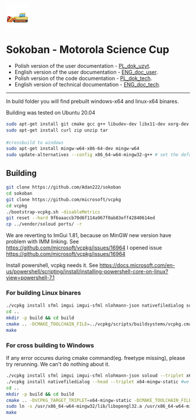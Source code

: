 ![icon](https://github.com/Adan222/sokoban/blob/master/res/graphics/icon1.png "Icon")<br>
# Sokoban - Motorola Science Cup

- Polish version of the user documentation - [PL_dok_uzyt](./docs/PL_dok_uzyt.md).
- English version of the user documentation - [ENG_doc_user](./docs/ENG_doc_user.md).
- Polish version of the code documentation - [PL_dok_tech](./docs/PL_dok_tech.md).
- English version of technical documentation - [ENG_doc_tech](./docs/ENG_doc_tech.md).

***

In build folder you will find prebuilt windows-x64 and linux-x64 binares.

Building was tested on Ubuntu 20.04 
```sh
sudo apt-get install git cmake gcc g++ libudev-dev libx11-dev xorg-dev freeglut3-dev
sudo apt-get install curl zip unzip tar

#crossbuild to windows
sudo apt-get install mingw-w64-x86-64-dev mingw-w64
sudo update-alternatives --config x86_64-w64-mingw32-g++ # set the default mingw32 g++ compiler option to posix.


```


## Building
```sh
git clone https://github.com/Adan222/sokoban
cd sokoban
git clone https://github.com/microsoft/vcpkg
cd vcpkg
./bootstrap-vcpkg.sh -disableMetrics
git reset --hard 9f6aaaccb70d6f114a967f0ab83eff42840614ed
cp ../vendor/soloud ports/ -r
```

We are reverting to ImGui 1.81, because on MinGW new version have problem with IMM linking. See https://github.com/microsoft/vcpkg/issues/16964
I opened issue https://github.com/microsoft/vcpkg/issues/16964

Install powershell, vcpkg needs it. See https://docs.microsoft.com/en-us/powershell/scripting/install/installing-powershell-core-on-linux?view=powershell-7.1

### For building Linux binares
```sh
./vcpkg install sfml imgui imgui-sfml nlohmann-json nativefiledialog soloud
cd ..
mkdir -p build && cd build
cmake .. -DCMAKE_TOOLCHAIN_FILE=../vcpkg/scripts/buildsystems/vcpkg.cmake
make
```

### For cross building to Windows 
If any error occures during cmake command(eg. freetype missing), please try rerunning. We can't do nothing about it.

```sh
./vcpkg install sfml imgui imgui-sfml nlohmann-json soloud --triplet x64-mingw-static
./vcpkg install nativefiledialog --head --triplet x64-mingw-static #we need newer version of nfd,
cd ..
mkdir -p build && cd build
cmake .. -DVCPKG_TARGET_TRIPLET=x64-mingw-static -DCMAKE_TOOLCHAIN_FILE=../vcpkg/scripts/buildsystems/vcpkg.cmake -DVCPKG_CHAINLOAD_TOOLCHAIN_FILE=<absolute path to sokoban dir>/toolchain-mingw-x64.cmake -DVCPKG_APPLOCAL_DEPS=OFF
sudo ln -s /usr/x86_64-w64-mingw32/lib/libopengl32.a /usr/x86_64-w64-mingw32/lib/libOpenGL32.a
make
```
